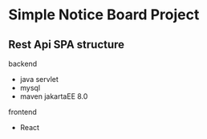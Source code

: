 # Simple Notice Board Project

## Rest Api SPA structure

backend
- java servlet
- mysql
- maven jakartaEE 8.0

frontend
- React
